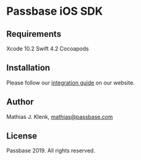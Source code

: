 # Passbase iOS SDK

## Requirements

Xcode 10.2
Swift 4.2
Cocoapods

## Installation

Please follow our [integration guide](https://passbase.com/docs/#ios) on our website.

## Author

Mathias J. Klenk, mathias@passbase.com

## License

Passbase 2019. All rights reserved.
